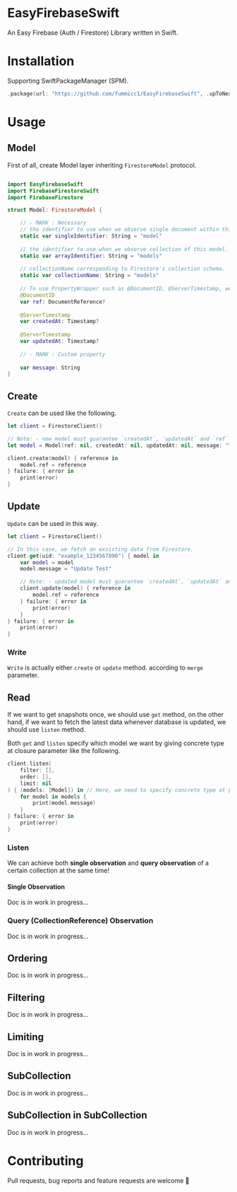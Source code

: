 # EasyFirebaseSwift
An Easy Firebase (Auth / Firestore) Library written in Swift.

# Installation

Supporting SwiftPackageManager (SPM).

```swift
.package(url: "https://github.com/fummicc1/EasyFirebaseSwift", .upToNextMajor(from: "1.2.0"))
```

# Usage

## Model

First of all, create Model layer inheriting `FirestoreModel` protocol.

```swift

import EasyFirebaseSwift
import FirebaseFirestoreSwift
import FirebaseFirestore

struct Model: FirestoreModel {

    // - MARK : Necessary
    // the identifier to use when we observe single document within this model's collection.
    static var singleIdentifier: String = "model"
    
    // the identifier to use when we observe collection of this model.
    static var arrayIdentifier: String = "models"
    
    // collectionName corresponding to Firestore's collection schema.
    static var collectionName: String = "models"
    
    // To use PropertyWrapper such as @DocumentID, @ServerTimestamp, we need to import FirebaseFirestoreSwift.
    @DocumentID
    var ref: DocumentReference?
    
    @ServerTimestamp
    var createdAt: Timestamp?
    
    @ServerTimestamp
    var updatedAt: Timestamp?
    
    // - MARK : Custom property
    
    var message: String
}
```

## Create

`Create` can be used like the following.

```swift
let client = FirestoreClient()

// Note: - new model must guarantee `createdAt`, `updatedAt` and `ref` are nil.
let model = Model(ref: nil, createdAt: nil, updatedAt: nil, message: "Test")

client.create(model) { reference in
    model.ref = reference
} failure: { error in
    print(error)
}
```

## Update 

`Update` can be used in this way.

```swift
let client = FirestoreClient()

// In this case, we fetch an exsisting data from Firestore.
client.get(uid: "example_1234567890") { model in
    var model = model
    model.message = "Update Test"

    // Note: - updated model must guarantee `createdAt`, `updatedAt` and `ref` are NOT nil.
    client.update(model) { reference in
        model.ref = reference
    } failure: { error in
        print(error)
    }
} failure: { error in
    print(error)
}
```

### Write

`Write` is actually either `create` or `update` method. according to `merge` parameter.

## Read

If we want to get snapshots once, we should use `get` method, on the other hand, if we want to fetch the latest data whenever database is updated, we should use `listen` method.

Both `get` and `listen` specify which model we want by giving concrete type at closure parameter like the following.

```swift
client.listen(
    filter: [],
    order: [],
    limit: nil
) { (models: [Model]) in // Here, we need to specify concrete type at parameter of closure.
    for model in models {
        print(model.message)
    }
} failure: { error in
    print(error)
}
```

### Listen

We can achieve both **single observation** and **query observation** of a certain collection at the same time!

#### Single Observation

Doc is in work in progress...

### Query (CollectionReference) Observation

Doc is in work in progress...

## Ordering

Doc is in work in progress...

## Filtering

Doc is in work in progress...

## Limiting

Doc is in work in progress...

## SubCollection

Doc is in work in progress...

## SubCollection in SubCollection

Doc is in work in progress...


# Contributing

Pull requests, bug reports and feature requests are welcome 🚀
